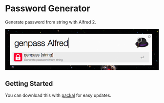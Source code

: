 Password Generator
=================
Generate password from string with Alfred 2.

![Screenshot](screenshot.png)

## Getting Started

You can download this with [packal](https://github.com/packal/repository/blob/master/org.kollectiv.genpass/genpass.alfredworkflow) for easy updates.
